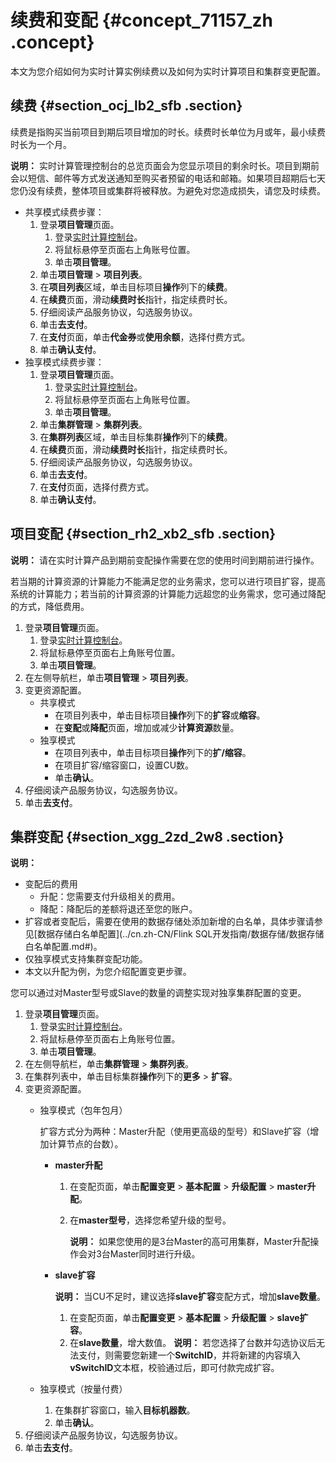 # 续费和变配 {#concept_71157_zh .concept}

本文为您介绍如何为实时计算实例续费以及如何为实时计算项目和集群变更配置。

## 续费 {#section_ocj_lb2_sfb .section}

续费是指购买当前项目到期后项目增加的时长。续费时长单位为月或年，最小续费时长为一个月。

**说明：** 实时计算管理控制台的总览页面会为您显示项目的剩余时长。项目到期前会以短信、邮件等方式发送通知至购买者预留的电话和邮箱。如果项目超期后七天您仍没有续费，整体项目或集群将被释放。为避免对您造成损失，请您及时续费。

-   共享模式续费步骤：
    1.  登录**项目管理**页面。
        1.  登录[实时计算控制台](https://stream.console.aliyun.com)。
        2.  将鼠标悬停至页面右上角账号位置。
        3.  单击**项目管理**。
    2.  单击**项目管理** \> **项目列表**。
    3.  在**项目列表**区域，单击目标项目**操作**列下的**续费**。
    4.  在**续费**页面，滑动**续费时长**指针，指定续费时长。
    5.  仔细阅读产品服务协议，勾选服务协议。
    6.  单击**去支付**。
    7.  在**支付**页面，单击**代金券**或**使用余额**，选择付费方式。
    8.  单击**确认支付**。
-   独享模式续费步骤：
    1.  登录**项目管理**页面。
        1.  登录[实时计算控制台](https://stream.console.aliyun.com)。
        2.  将鼠标悬停至页面右上角账号位置。
        3.  单击**项目管理**。
    2.  单击**集群管理** \> **集群列表**。
    3.  在**集群列表**区域，单击目标集群**操作**列下的**续费**。
    4.  在**续费**页面，滑动**续费时长**指针，指定续费时长。
    5.  仔细阅读产品服务协议，勾选服务协议。
    6.  单击**去支付**。
    7.  在**支付**页面，选择付费方式。
    8.  单击**确认支付**。

## 项目变配 {#section_rh2_xb2_sfb .section}

**说明：** 请在实时计算产品到期前变配操作需要在您的使用时间到期前进行操作。

若当期的计算资源的计算能力不能满足您的业务需求，您可以进行项目扩容，提高系统的计算能力；若当前的计算资源的计算能力远超您的业务需求，您可通过降配的方式，降低费用。

1.  登录**项目管理**页面。
    1.  登录[实时计算控制台](https://stream.console.aliyun.com)。
    2.  将鼠标悬停至页面右上角账号位置。
    3.  单击**项目管理**。
2.  在左侧导航栏，单击**项目管理** \> **项目列表**。
3.  变更资源配置。
    -   共享模式
        -   在项目列表中，单击目标项目**操作**列下的**扩容**或**缩容**。
        -   在**变配**或**降配**页面，增加或减少**计算资源**数量。
    -   独享模式
        -   在项目列表中，单击目标项目**操作**列下的**扩/缩容**。
        -   在项目扩容/缩容窗口，设置CU数。
        -   单击**确认**。
4.  仔细阅读产品服务协议，勾选服务协议。
5.  单击**去支付**。

## 集群变配 {#section_xgg_2zd_2w8 .section}

**说明：** 

-   变配后的费用
    -   升配：您需要支付升级相关的费用。
    -   降配：降配后的差额将退还至您的账户。
-   扩容或者变配后，需要在使用的数据存储处添加新增的白名单，具体步骤请参见[数据存储白名单配置](../cn.zh-CN/Flink SQL开发指南/数据存储/数据存储白名单配置.md#)。
-   仅独享模式支持集群变配功能。
-   本文以升配为例，为您介绍配置变更步骤。

您可以通过对Master型号或Slave的数量的调整实现对独享集群配置的变更。

1.  登录**项目管理**页面。
    1.  登录[实时计算控制台](https://stream.console.aliyun.com)。
    2.  将鼠标悬停至页面右上角账号位置。
    3.  单击**项目管理**。
2.  在左侧导航栏，单击**集群管理** \> **集群列表**。
3.  在集群列表中，单击目标集群**操作**列下的**更多** \> **扩容**。
4.  变更资源配置。
    -   独享模式（包年包月） 

        扩容方式分为两种：Master升配（使用更高级的型号）和Slave扩容（增加计算节点的台数）。

        -   **master升配** 
            1.  在变配页面，单击**配置变更** \> **基本配置** \> **升级配置** \> **master升配**。
            2.  在**master型号**，选择您希望升级的型号。

                **说明：** 如果您使用的是3台Master的高可用集群，Master升配操作会对3台Master同时进行升级。

        -   **slave扩容** 

            **说明：** 当CU不足时，建议选择**slave扩容**变配方式，增加**slave数量**。

            1.  在变配页面，单击**配置变更** \> **基本配置** \> **升级配置** \> **slave扩容**。
            2.  在**slave数量**，增大数值。
            **说明：** 若您选择了台数并勾选协议后无法支付，则需要您新建一个**SwitchID**，并将新建的内容填入**vSwitchID**文本框，校验通过后，即可付款完成扩容。

    -   独享模式（按量付费） 
        1.  在集群扩容窗口，输入**目标机器数**。
        2.  单击**确认**。
5.  仔细阅读产品服务协议，勾选服务协议。
6.  单击**去支付**。

